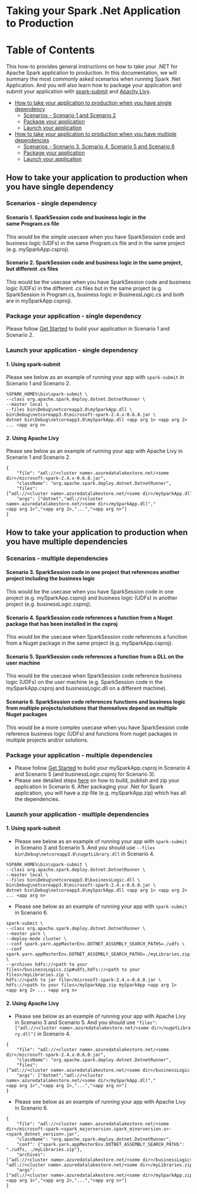 Taking your Spark .Net Application to Production
===

# Table of Contents
This how-to provides general instructions on how to take your .NET for Apache Spark application to production.
In this documentation, we will summary the most commonly asked scenarios when running Spark .Net Application.
And you will also learn how to package your application and submit your application with [spark-submit](https://spark.apache.org/docs/latest/submitting-applications.html) and [Apachy Livy](https://livy.incubator.apache.org/).
- [How to take your application to production when you have single dependency](#how-to-take-your-application-to-production-when-you-have-single-dependency)
  - [Scenarios - Scenario 1 and Scenario 2](#scenarios---single-dependency)
  - [Package your application](#package-your-application---single-dependency)
  - [Launch your application](#launch-your-application---single-dependency)
- [How to take your application to production when you have multiple dependencies](#how-to-take-your-application-to-production-when-you-have-multiple-dependencies)
  - [Scenarios - Scenario 3, Scenario 4, Scenario 5 and Scenario 6](#scenarios---multiple-dependencies)
  - [Package your application](#package-your-application---multiple-dependencies)
  - [Launch your application](#launch-your-application---multiple-dependencies)

## How to take your application to production when you have single dependency
### Scenarios - single dependency
#### Scenario 1. SparkSession code and business logic in the same Program.cs file
This would be the simple usecase when you have SparkSession code and business logic (UDFs) in the same Program.cs file and in the same project (e.g. mySparkApp.csproj).
#### Scenario 2. SparkSession code and business logic in the same project, but different .cs files
This would be the usecase when you have SparkSession code and business logic (UDFs) in the different .cs files but in the same project (e.g. SparkSession in Program.cs, business logic in BusinessLogic.cs and both are in mySparkApp.csproj).

### Package your application - single dependency
Please follow [Get Started](https://github.com/dotnet/spark/#get-started) to build your application in Scenario 1 and Scenario 2.

### Launch your application - single dependency
#### 1. Using spark-submit
Please see below as an example of running your app with `spark-submit` in Scenario 1 and Scenario 2.
```shell
%SPARK_HOME%\bin\spark-submit \
--class org.apache.spark.deploy.dotnet.DotnetRunner \
--master local \
--files bin\Debug\netcoreapp3.0\mySparkApp.dll \
bin\Debug\netcoreapp3.0\microsoft-spark-2.4.x-0.6.0.jar \
dotnet bin\Debug\netcoreapp3.0\mySparkApp.dll <app arg 1> <app arg 2> ... <app arg n>
```
#### 2. Using Apache Livy
Please see below as an example of running your app with Apache Livy in Scenario 1 and Scenario 2.
```shell
{
    "file": "adl://<cluster name>.azuredatalakestore.net/<some dir>/microsoft-spark-2.4.x-0.6.0.jar",
    "className": "org.apache.spark.deploy.dotnet.DotnetRunner",
    "files": [“adl://<cluster name>.azuredatalakestore.net/<some dir>/mySparkApp.dll" ],
    "args": ["dotnet","adl://<cluster name>.azuredatalakestore.net/<some dir>/mySparkApp.dll","<app arg 1>","<app arg 2>,"...","<app arg n>"]
}
```

## How to take your application to production when you have multiple dependencies
### Scenarios - multiple dependencies
#### Scenario 3. SparkSession code in one project that references another project including the business logic
This would be the usecase when you have SparkSession code in one project (e.g. mySparkApp.csproj) and business logic (UDFs) in another project (e.g. businessLogic.csproj).
#### Scenario 4. SparkSession code references a function from a Nuget package that has been installed in the csproj
This would be the usecase when SparkSession code references a function from a Nuget package in the same project (e.g. mySparkApp.csproj).
#### Scenario 5. SparkSession code references a function from a DLL on the user machine
This would be the usecase when SparkSession code reference business logic (UDFs) on the user machine (e.g. SparkSession code in the mySparkApp.csproj and businessLogic.dll on a different machine). 
#### Scenario 6. SparkSession code references functions and business logic from multiple projects/solutions that themselves depend on multiple Nuget packages
This would be a more complex usecase when you have SparkSession code reference business logic (UDFs) and functions from nuget packages in multiple projects and/or solutions.

### Package your application - multiple dependencies
- Please follow [Get Started](https://github.com/dotnet/spark/#get-started) to build your mySparkApp.csproj in Scenario 4 and Scenario 5 (and businessLogic.csproj for Scenario 3).
- Please see detailed steps [here](https://github.com/dotnet/spark/tree/master/deployment#preparing-your-spark-net-app) on how to build, publish and zip your application in Scenario 6. After packaging your .Net for Spark application, you will have a zip file (e.g. mySparkApp.zip) which has all the dependencies.

### Launch your application - multiple dependencies
#### 1. Using spark-submit
- Please see below as an example of running your app with `spark-submit` in Scenario 3 and Scenario 5.
And you should use `--files bin\Debug\netcoreapp3.0\nugetLibrary.dll` in Scenario 4.
```shell
%SPARK_HOME%\bin\spark-submit \
--class org.apache.spark.deploy.dotnet.DotnetRunner \
--master local \
--files bin\Debug\netcoreapp3.0\businessLogic.dll \
bin\Debug\netcoreapp3.0\microsoft-spark-2.4.x-0.6.0.jar \
dotnet bin\Debug\netcoreapp3.0\mySparkApp.dll <app arg 1> <app arg 2> ... <app arg n>
```
- Please see below as an example of running your app with `spark-submit` in Scenario 6.
```shell
spark-submit \
--class org.apache.spark.deploy.dotnet.DotnetRunner \
--master yarn \
--deploy-mode cluster \
--conf spark.yarn.appMasterEnv.DOTNET_ASSEMBLY_SEARCH_PATHS=./udfs \
--conf spark.yarn.appMasterEnv.DOTNET_ASSEMBLY_SEARCH_PATHS=./myLibraries.zip \
--archives hdfs://<path to your files>/businessLogics.zip#udfs,hdfs://<path to your files>/myLibraries.zip \
hdfs://<path to jar file>/microsoft-spark-2.4.x-0.6.0.jar \
hdfs://<path to your files>/mySparkApp.zip mySparkApp <app arg 1> <app arg 2> ... <app arg n>
```
#### 2. Using Apache Livy
- Please see below as an example of running your app with Apache Livy in Scenario 3 and Scenario 5.
And you should use `"files": ["adl://<cluster name>.azuredatalakestore.net/<some dir>/nugetLibrary.dll"]` in Scenario 4.
```shell
{
    "file": "adl://<cluster name>.azuredatalakestore.net/<some dir>/microsoft-spark-2.4.x-0.6.0.jar",
    "className": "org.apache.spark.deploy.dotnet.DotnetRunner",
    "files": [“adl://<cluster name>.azuredatalakestore.net/<some dir>/businessLogic.dll" ],
    "args": ["dotnet","adl://<cluster name>.azuredatalakestore.net/<some dir>/mySparkApp.dll","<app arg 1>","<app arg 2>,"...","<app arg n>"]
}
```
- Please see below as an example of running your app with Apache Livy in Scenario 6.
```shell
{
    "file": "adl://<cluster name>.azuredatalakestore.net/<some dir>/microsoft-spark-<spark_majorversion.spark_minorversion.x>-<spark_dotnet_version>.jar",
    "className": "org.apache.spark.deploy.dotnet.DotnetRunner",
    "conf": {"spark.yarn.appMasterEnv.DOTNET_ASSEMBLY_SEARCH_PATHS": "./udfs, ./myLibraries.zip"},
    "archives": ["adl://<cluster name>.azuredatalakestore.net/<some dir>/businessLogics.zip#udfs”, "adl://<cluster name>.azuredatalakestore.net/<some dir>/myLibraries.zip”],
    "args": ["adl://<cluster name>.azuredatalakestore.net/<some dir>/mySparkApp.zip","mySparkApp","<app arg 1>","<app arg 2>,"...","<app arg n>"]
}
```
